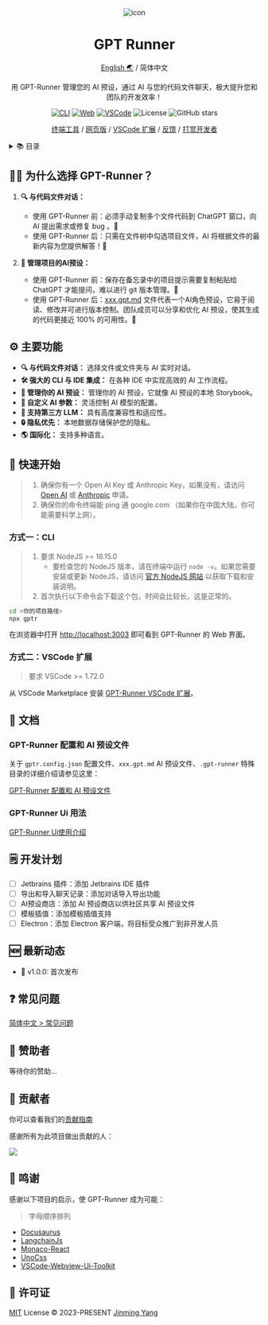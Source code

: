 <div align="center">
<img src="https://github.com/nicepkg/vr360/assets/35005637/102953c3-e804-46db-b0b3-acc26a8d37da" alt="icon"/>

<h1 align="center">GPT Runner</h1>

[English 🌏](https://github.com/nicepkg/gpt-runner/tree/main/README.md) / 简体中文

用 GPT-Runner 管理您的 AI 预设，通过 AI 与您的代码文件聊天，极大提升您和团队的开发效率！

[![CLI][cli-image]][cli-url]
[![Web][web-image]][web-url]
[![VSCode][vscode-image]][vscode-url]
![License](https://img.shields.io/github/license/nicepkg/gpt-runner)
![GitHub stars](https://img.shields.io/github/stars/nicepkg/gpt-runner?style=social)


[终端工具](https://github.com/nicepkg/gpt-runner/tree/main/packages/gpt-runner-cli/README_CN.md) / [网页版](https://github.com/nicepkg/gpt-runner/tree/main/packages/gpt-runner-web/) / [VSCode 扩展](https://github.com/nicepkg/gpt-runner/tree/main/packages/gpt-runner-vscode/README_CN.md) / [反馈](https://github.com/nicepkg/gpt-runner/issues) / [打赏开发者](https://github.com/nicepkg/gpt-runner/assets/35005637/98a4962a-8a2e-4177-8781-1e1ee886ecdc)

[cli-url]: https://github.com/nicepkg/gpt-runner/blob/main/packages/gpt-runner-cli/README_CN.md
[cli-image]: https://img.shields.io/badge/CLI-Node.js-green?logo=node.js
[web-url]: https://github.com/nicepkg/gpt-runner/tree/main/packages/gpt-runner-web/README_CN.md
[web-image]: https://img.shields.io/badge/Web-React-blue?logo=react
[vscode-url]: https://github.com/nicepkg/gpt-runner/tree/main/packages/gpt-runner-vscode/README_CN.md
[vscode-image]: https://img.shields.io/badge/VSCode-Extension-blue?logo=visualstudiocode

</div>

<details>
<summary>📚 目录</summary><br>

- [🤷‍♂️ 为什么选择 GPT-Runner？](#️-为什么选择-gpt-runner)
- [⚙️ 主要功能](#️-主要功能)
- [🚀 快速开始](#-快速开始)
  - [方式一：CLI](#方式一cli)
  - [方式二：VSCode 扩展](#方式二vscode-扩展)
- [📖 文档](#-文档)
  - [GPT-Runner 配置和 AI 预设文件](#gpt-runner-配置和-ai-预设文件)
  - [GPT-Runner Ui 用法](#gpt-runner-ui-用法)
- [🗒️ 开发计划](#️-开发计划)
- [🆕 最新动态](#-最新动态)
- [❓ 常见问题](#-常见问题)
- [💖 赞助者](#-赞助者)
- [🤝 贡献者](#-贡献者)
- [🙏 鸣谢](#-鸣谢)
- [📜 许可证](#-许可证)

<br></details>

## 🤷‍♂️ 为什么选择 GPT-Runner？

1. **🔍 与代码文件对话：** 
    - 使用 GPT-Runner 前：必须手动复制多个文件代码到 ChatGPT 窗口，向 AI 提出需求或修复 bug 。🙁
    - 使用 GPT-Runner 后：只需在文件树中勾选项目文件，AI 将根据文件的最新内容为您提供解答！🤩

2. **📑 管理项目的AI预设：** 
    - 使用 GPT-Runner 前：保存在备忘录中的项目提示需要复制粘贴给 ChatGPT 才能提问，难以进行 git 版本管理。🤪
    - 使用 GPT-Runner 后：[xxx.gpt.md](https://github.com/nicepkg/gpt-runner/tree/main/docs/examples/example-cn.gpt.md) 文件代表一个AI角色预设，它易于阅读、修改并可进行版本控制。团队成员可以分享和优化 AI 预设，使其生成的代码更接近 100% 的可用性。🥰

## ⚙️ 主要功能

- **🔍 与代码文件对话：** 选择文件或文件夹与 AI 实时对话。
- **🛠️ 强大的 CLI 与 IDE 集成：** 在各种 IDE 中实现高效的 AI 工作流程。
- **🔖 管理你的 AI 预设：** 管理你的 AI 预设，它就像 AI 预设的本地 Storybook。
- **🤖 自定义 AI 参数：** 灵活控制 AI 模型的配置。
- **🔌 支持第三方 LLM：** 具有高度兼容性和适应性。
- **🔒 隐私优先：** 本地数据存储保护您的隐私。
- **🌎 国际化：** 支持多种语言。

## 🚀 快速开始

> 1. 确保你有一个 Open AI Key 或 Anthropic Key，如果没有，请访问 [Open AI](https://platform.openai.com/account/api-keys) 或 [Anthropic](https://www.anthropic.com/product/) 申请。
> 2. 确保你的命令终端能 ping 通 google.com （如果你在中国大陆，你可能需要科学上网）。

### 方式一：CLI


> 1. 要求 NodeJS >= 16.15.0
>    - 要检查您的 NodeJS 版本，请在终端中运行 `node -v`。如果您需要安装或更新 NodeJS，请访问 [官方 NodeJS 网站](https://nodejs.org/) 以获取下载和安装说明。
> 2. 首次执行以下命令会下载这个包，时间会比较长，这是正常的。

```bash
cd <你的项目路径>
npx gptr
```

在浏览器中打开 [http://localhost:3003](http://localhost:3003) 即可看到 GPT-Runner 的 Web 界面。

### 方式二：VSCode 扩展

> 要求 VSCode >= 1.72.0

从 VSCode Marketplace 安装 [GPT-Runner VSCode 扩展](https://marketplace.visualstudio.com/items?itemName=nicepkg.gpt-runner)。

## 📖 文档

### GPT-Runner 配置和 AI 预设文件

关于 `gptr.config.json` 配置文件、`xxx.gpt.md` AI 预设文件、`.gpt-runner` 特殊目录的详细介绍请参见这里：

[GPT-Runner 配置和 AI 预设文件](https://github.com/nicepkg/gpt-runner/blob/main/docs/gpt-config.cn.md)

### GPT-Runner Ui 用法

[GPT-Runner Ui使用介绍](https://github.com/nicepkg/gpt-runner/blob/main/docs/ui-usage.cn.md)

## 🗒️ 开发计划

- [ ] Jetbrains 插件：添加 Jetbrains IDE 插件
- [ ] 导出和导入聊天记录：添加对话导入导出功能
- [ ] AI预设商店：添加 AI 预设商店以供社区共享 AI 预设文件
- [ ] 模板插值：添加模板插值支持
- [ ] Electron：添加 Electron 客户端，将目标受众推广到非开发人员

## 🆕 最新动态

- 🚀 v1.0.0: 首次发布

## ❓ 常见问题

[简体中文 > 常见问题](https://github.com/nicepkg/gpt-runner/tree/main/docs/faq.cn.md)

## 💖 赞助者

等待你的赞助...

## 🤝 贡献者

你可以查看我们的[贡献指南](https://github.com/nicepkg/gpt-runner/tree/main/CONTRIBUTING.md)

感谢所有为此项目做出贡献的人：

<a href="https://github.com/nicepkg/gpt-runner/graphs/contributors">
  <img src="https://contrib.rocks/image?repo=nicepkg/gpt-runner" />
</a>

## 🙏 鸣谢

感谢以下项目的启示，使 GPT-Runner 成为可能：

> 字母顺序排列

- [Docusaurus](https://github.com/facebook/docusaurus)
- [LangchainJs](https://github.com/hwchase17/langchainjs)
- [Monaco-React](https://github.com/suren-atoyan/monaco-react)
- [UnoCss](https://github.com/unocss/unocss)
- [VSCode-Webview-Ui-Toolkit](https://github.com/microsoft/vscode-webview-ui-toolkit)

## 📜 许可证

[MIT](https://github.com/nicepkg/gpt-runner/tree/main/LICENSE) License &copy; 2023-PRESENT [Jinming Yang](https://github.com/2214962083)
